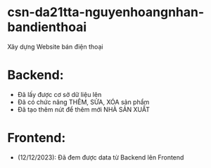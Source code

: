 # csn-da21tta-nguyenhoangnhan-bandienthoai
Xây dựng Website bán điện thoại
# Backend:
- Đã lấy được cơ sở dữ liệu lên
- Đã có chức năng THÊM, SỬA, XÓA sản phẩm
- Đã tạo thêm nút để thêm mới NHÀ SẢN XUẤT
# Frontend:
- (12/12/2023): Đã đem được data từ Backend lên Frontend
